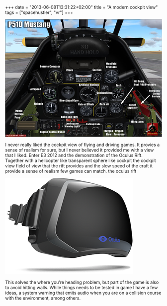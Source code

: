 +++
date = "2013-06-08T13:31:22+02:00"
title = "A modern cockpit view"
tags = ["spacehustler", "vr"]
+++

![A illustration of a ww2 cockpit](cockpit.png)

I never really liked the cockpit view of flying and driving games. It provies a sense of realism for sure, but I never believed it provided me with a view that I liked. Enter E3 2012 and the demonstration of the Oculus Rift. Together with a helicopter like transparent sphere like cockpit the cockpit view field of view that the rift provides and the slow speed of the craft it provide a sense of realism few games can match.
the oculus rift

![Oculus rift promo image](rift.png)

This solves the where you’re heading problem, but part of the game is also to avoid hitting walls. While things needs to be tested in game I have a few ideas, a system warning that emits audio when you are on a collision course with the environment, among others.
